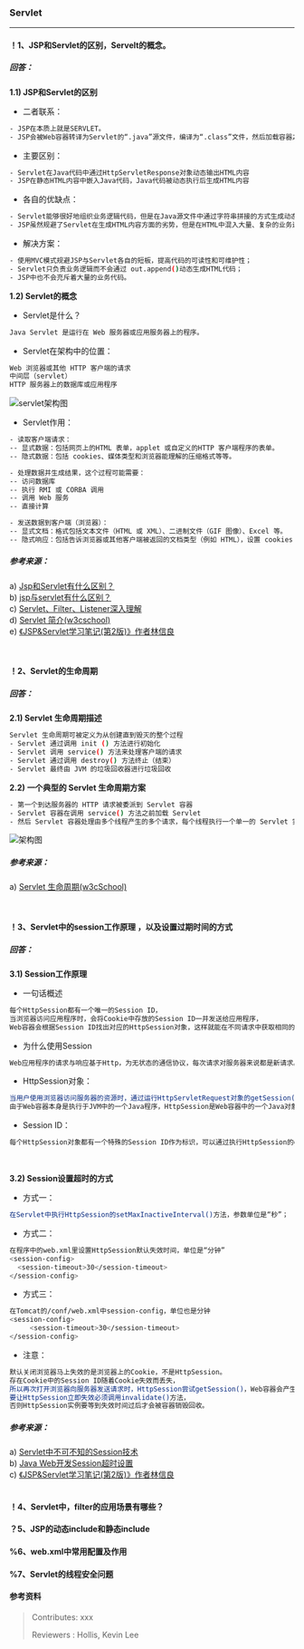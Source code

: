 ### Servlet

---

#### ！1、JSP和Servlet的区别，Servelt的概念。
##### 回答：
**1.1) JSP和Servlet的区别**  
- 二者联系：  
```bash
- JSP在本质上就是SERVLET。  
- JSP会被Web容器转译为Servlet的“.java”源文件，编译为“.class”文件，然后加载容器之中，所以最后提供服务的还是Servlet实例（Instance）。  
```  
  
- 主要区别：  
```bash
- Servlet在Java代码中通过HttpServletResponse对象动态输出HTML内容
- JSP在静态HTML内容中嵌入Java代码，Java代码被动态执行后生成HTML内容
```

- 各自的优缺点：  
```bash  
- Servlet能够很好地组织业务逻辑代码，但是在Java源文件中通过字符串拼接的方式生成动态HTML内容会导致代码维护困难、可读性差  
- JSP虽然规避了Servlet在生成HTML内容方面的劣势，但是在HTML中混入大量、复杂的业务逻辑同样也是不可取的
```  

- 解决方案：  
```bash
- 使用MVC模式规避JSP与Servlet各自的短板，提高代码的可读性和可维护性；  
- Servlet只负责业务逻辑而不会通过 out.append()动态生成HTML代码；  
- JSP中也不会充斥着大量的业务代码。  
```  

**1.2) Servlet的概念**  
- Servlet是什么？  
```bash  
Java Servlet 是运行在 Web 服务器或应用服务器上的程序。
```  

- Servlet在架构中的位置：  
```bash  
Web 浏览器或其他 HTTP 客户端的请求
中间层（servlet）  
HTTP 服务器上的数据库或应用程序
```   
![servlet架构图](https://img.w3cschool.cn/attachments/day_160820/201608201310026613.jpg)

- Servlet作用：
```bash  
- 读取客户端请求：
-- 显式数据：包括网页上的HTML 表单，applet 或自定义的HTTP 客户端程序的表单。
-- 隐式数据：包括 cookies、媒体类型和浏览器能理解的压缩格式等等。

- 处理数据并生成结果，这个过程可能需要：
-- 访问数据库
-- 执行 RMI 或 CORBA 调用
-- 调用 Web 服务
-- 直接计算

- 发送数据到客户端（浏览器）：
-- 显式文档：格式包括文本文件（HTML 或 XML）、二进制文件（GIF 图像）、Excel 等。
-- 隐式响应：包括告诉浏览器或其他客户端被返回的文档类型（例如 HTML），设置 cookies 和缓存参数，以及其他类似的任务。
```  


##### 参考来源：  
a) [Jsp和Servlet有什么区别？](https://www.zhihu.com/question/37962386/answer/87758781)  
b) [jsp与servlet有什么区别？](https://blog.csdn.net/yaohaibing576082210/article/details/5855444)  
c) [Servlet、Filter、Listener深入理解](https://blog.csdn.net/sunxianghuang/article/details/52107376)  
d) [Servlet 简介(w3cschool)](https://www.w3cschool.cn/servlet/servlet-intro.html)  
e) [《JSP&Servlet学习笔记(第2版)》作者林信良](http://www.tup.tsinghua.edu.cn/booksCenter/book_04495001.html)  

<br/>  


#### ！2、Servlet的生命周期
##### 回答：
**2.1) Servlet 生命周期描述**  
```bash  
Servlet 生命周期可被定义为从创建直到毁灭的整个过程  
- Servlet 通过调用 init () 方法进行初始化  
- Servlet 调用 service() 方法来处理客户端的请求  
- Servlet 通过调用 destroy() 方法终止（结束）  
- Servlet 最终由 JVM 的垃圾回收器进行垃圾回收  
```  

**2.2) 一个典型的 Servlet 生命周期方案**  
```bash  
- 第一个到达服务器的 HTTP 请求被委派到 Servlet 容器  
- Servlet 容器在调用 service() 方法之前加载 Servlet  
- 然后 Servlet 容器处理由多个线程产生的多个请求，每个线程执行一个单一的 Servlet 实例的 service() 方法  
```  
![架构图](https://img.w3cschool.cn/attachments/day_160820/201608201303222781.jpg)  

##### 参考来源：  
a) [Servlet 生命周期(w3cSchool)](https://www.w3cschool.cn/servlet/servlet-life-cycle.html)  

<br/>



#### ！3、Servlet中的session工作原理 ，以及设置过期时间的方式
##### 回答：
**3.1) Session工作原理**  
- 一句话概述
```bash  
每个HttpSession都有一个唯一的Session ID，
当浏览器访问应用程序时，会将Cookie中存放的Session ID一并发送给应用程序，
Web容器会根据Session ID找出对应的HttpSession对象，这样就能在不同请求中获取相同的数据。
```  

- 为什么使用Session    
```bash  
Web应用程序的请求与响应基于Http，为无状态的通信协议，每次请求对服务器来说都是新请求。
``` 

- HttpSession对象：
```bash  
当用户使用浏览器访问服务器的资源时，通过运行HttpServletRequest对象的getSession()方法，Web容器就会获取已经存在的HttpSession实例或创建一个新HttpSession实例。
由于Web容器本身是执行于JVM中的一个Java程序，HttpSession是Web容器中的一个Java对象。
```  

- Session ID：
```bash  
每个HttpSession对象都有一个特殊的Session ID作为标识，可以通过执行HttpSession的getId()方法取得这个Session ID。Session ID 默认使用Cookie存放在浏览器中。在Tomcat中，Cookie的名称是JSESSIONID（在PHP中为PHPSESSID）。
```  
<br/>

**3.2) Session设置超时的方式**  
- 方式一：
```bash  
在Servlet中执行HttpSession的setMaxInactiveInterval()方法，参数单位是“秒”；
```  

- 方式二：
```bash  
在程序中的web.xml里设置HttpSession默认失效时间，单位是“分钟”
<session-config>
  <session-timeout>30</session-timeout>
</session-config>
```  

- 方式三：
```bash  
在Tomcat的/conf/web.xml中session-config，单位也是分钟
<session-config>
     <session-timeout>30</session-timeout>
</session-config>
```  

- 注意：  
```bash  
默认关闭浏览器马上失效的是浏览器上的Cookie，不是HttpSession。
存在Cookie中的Session ID随着Cookie失效而丢失，
所以再次打开浏览器向服务器发送请求时，HttpSession尝试getSession()，Web容器会产生新的HttpSession实例。
要让HttpSession立即失效必须调用invalidate()方法，
否则HttpSession实例要等到失效时间过后才会被容器销毁回收。
```  


##### 参考来源：  
a) [Servlet中不可不知的Session技术](https://blog.csdn.net/qq_15096707/article/details/71081313#session%E7%9A%84%E5%AE%9E%E7%8E%B0%E5%8E%9F%E7%90%86)  
b) [Java Web开发Session超时设置](http://www.cnblogs.com/sharpest/p/6185234.html)  
c) [《JSP&Servlet学习笔记(第2版)》作者林信良](http://www.tup.tsinghua.edu.cn/booksCenter/book_04495001.html)  
<br/>

#### ！4、Servlet中，filter的应用场景有哪些？


#### ？5、JSP的动态include和静态include


#### %6、web.xml中常用配置及作用


#### %7、Servlet的线程安全问题


#### 参考资料


>Contributes: xxx
>
>Reviewers : Hollis, Kevin Lee
